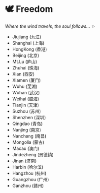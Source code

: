 # 🕊️ Freedom  
_Where the wind travels, the soul follows... ✨_

- Jiujiang (九江)  
- Shanghai (上海) 
- HongKong (香港)  
- Beijing (北京)
- Mt.Lu (庐山)  
- Zhuhai (珠海)  
- Xian (西安)  
- Xiamen (厦门)  
- Wuhu (芜湖)  
- Wuhan (武汉)  
- Weihai (威海)  
- Tianjin (天津)  
- Suzhou (苏州)  
- Shenzhen (深圳)  
- Qingdao (青岛)  
- Nanjing (南京)  
- Nanchang (南昌)  
- Mongolia (蒙古)  
- Macau (澳门)  
- Jindezheng (景德镇)  
- Jinan (济南)   
- Harbin (哈尔滨)  
- Hangzhou (杭州)  
- Guangzhou (广州)  
- Ganzhou (赣州) 
